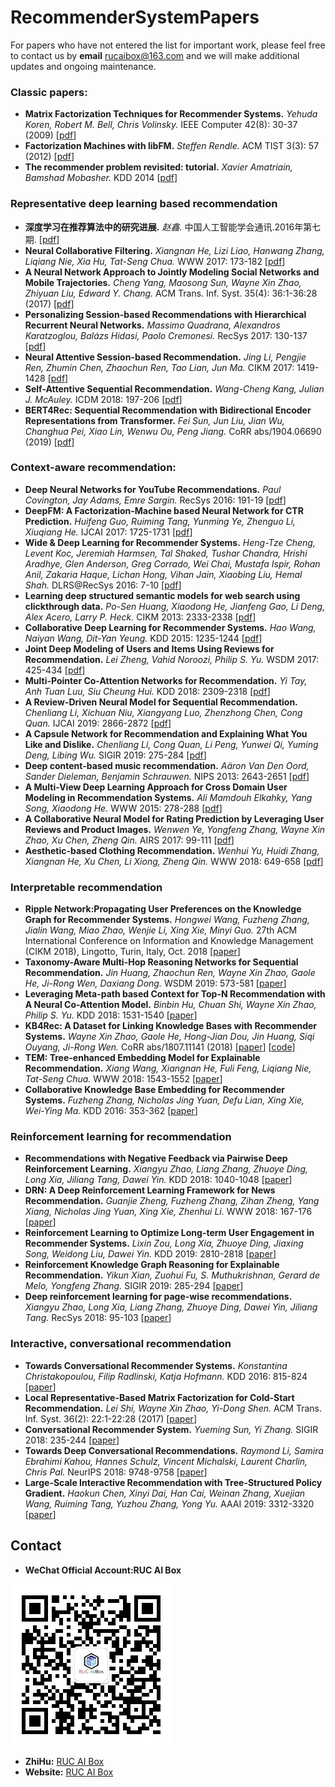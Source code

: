 # RecommenderSystemPapers
For papers who have not entered the list for important work, please feel free to contact us by **email** [rucaibox@163.com](mailto:shuqingbian@gmail.com) and we will make additional updates and ongoing maintenance.

### Classic papers:
-	**Matrix Factorization Techniques for Recommender Systems.** *Yehuda Koren, Robert M. Bell, Chris Volinsky.* IEEE Computer 42(8): 30-37 (2009) [[pdf](https://ieeexplore.ieee.org/stamp/stamp.jsp?tp=&arnumber=5197422)]
-	**Factorization Machines with libFM.** *Steffen Rendle.* ACM TIST 3(3): 57 (2012) [[pdf](https://www.csie.ntu.edu.tw/~b97053/paper/Factorization%20Machines%20with%20libFM.pdf)]
-	**The recommender problem revisited: tutorial.** *Xavier Amatriain, Bamshad Mobasher.* KDD 2014 [[pdf](https://www.kdd.org/kdd2014/tutorials/KDD%20-%20The%20Recommender%20Problem%20Revisited.pdf)]
### Representative deep learning based recommendation
-	**深度学习在推荐算法中的研究进展.** *赵鑫.* 中国人工智能学会通讯.2016年第七期. [[pdf](https://www.caai.cn/index.php?s=/home/file/download/id/108.html)]
-	**Neural Collaborative Filtering.** *Xiangnan He, Lizi Liao, Hanwang Zhang, Liqiang Nie, Xia Hu, Tat-Seng Chua.* WWW 2017: 173-182 [[pdf](https://arxiv.org/pdf/1708.05031.pdf)]
-	**A Neural Network Approach to Jointly Modeling Social Networks and Mobile Trajectories.** *Cheng Yang, Maosong Sun, Wayne Xin Zhao, Zhiyuan Liu, Edward Y. Chang.* ACM Trans. Inf. Syst. 35(4): 36:1-36:28 (2017) [[pdf](https://arxiv.org/pdf/1606.08154.pdf)]
-	**Personalizing Session-based Recommendations with Hierarchical Recurrent Neural Networks.** *Massimo Quadrana, Alexandros Karatzoglou, Balázs Hidasi, Paolo Cremonesi.* RecSys 2017: 130-137 [[pdf](https://arxiv.org/pdf/1706.04148.pdf)]
-	**Neural Attentive Session-based Recommendation.** *Jing Li, Pengjie Ren, Zhumin Chen, Zhaochun Ren, Tao Lian, Jun Ma.* CIKM 2017: 1419-1428 [[pdf](https://arxiv.org/pdf/1711.04725.pdf)]
-	**Self-Attentive Sequential Recommendation.** *Wang-Cheng Kang, Julian J. McAuley.* ICDM 2018: 197-206 [[pdf](https://arxiv.org/pdf/1808.09781.pdf)]
-	**BERT4Rec: Sequential Recommendation with Bidirectional Encoder Representations from Transformer.** *Fei Sun, Jun Liu, Jian Wu, Changhua Pei, Xiao Lin, Wenwu Ou, Peng Jiang.* CoRR abs/1904.06690 (2019) [[pdf](https://arxiv.org/pdf/1904.06690.pdf)]

### Context-aware recommendation:
-	**Deep Neural Networks for YouTube Recommendations.** *Paul Covington, Jay Adams, Emre Sargin.* RecSys 2016: 191-19 [[pdf](https://static.googleusercontent.com/media/research.google.com/zh-CN//pubs/archive/45530.pdf)]
-	**DeepFM: A Factorization-Machine based Neural Network for CTR Prediction.** *Huifeng Guo, Ruiming Tang, Yunming Ye, Zhenguo Li, Xiuqiang He.* IJCAI 2017: 1725-1731 [[pdf](https://www.ijcai.org/proceedings/2017/0239.pdf)]
-	**Wide & Deep Learning for Recommender Systems.** *Heng-Tze Cheng, Levent Koc, Jeremiah Harmsen, Tal Shaked, Tushar Chandra, Hrishi Aradhye, Glen Anderson, Greg Corrado, Wei Chai, Mustafa Ispir, Rohan Anil, Zakaria Haque, Lichan Hong, Vihan Jain, Xiaobing Liu, Hemal Shah.* DLRS@RecSys 2016: 7-10 [[pdf](https://arxiv.org/pdf/1606.07792.pdf)]
-	**Learning deep structured semantic models for web search using clickthrough data.** *Po-Sen Huang, Xiaodong He, Jianfeng Gao, Li Deng, Alex Acero, Larry P. Heck.* CIKM 2013: 2333-2338 [[pdf](https://www.microsoft.com/en-us/research/wp-content/uploads/2016/02/cikm2013_DSSM_fullversion.pdf)]
-	**Collaborative Deep Learning for Recommender Systems.** *Hao Wang, Naiyan Wang, Dit-Yan Yeung.* KDD 2015: 1235-1244 [[pdf](https://arxiv.org/pdf/1409.2944.pdf)]
-	**Joint Deep Modeling of Users and Items Using Reviews for Recommendation.** *Lei Zheng, Vahid Noroozi, Philip S. Yu.* WSDM 2017: 425-434 [[pdf](https://arxiv.org/pdf/1701.04783.pdf)]
-	**Multi-Pointer Co-Attention Networks for Recommendation.** *Yi Tay, Anh Tuan Luu, Siu Cheung Hui.* KDD 2018: 2309-2318 [[pdf](https://arxiv.org/pdf/1801.09251.pdf)]
-	**A Review-Driven Neural Model for Sequential Recommendation.** *Chenliang Li, Xichuan Niu, Xiangyang Luo, Zhenzhong Chen, Cong Quan.* IJCAI 2019: 2866-2872 [[pdf](https://www.ijcai.org/proceedings/2019/0397.pdf)]
-	**A Capsule Network for Recommendation and Explaining What You Like and Dislike.** *Chenliang Li, Cong Quan, Li Peng, Yunwei Qi, Yuming Deng, Libing Wu.* SIGIR 2019: 275-284 [[pdf](https://arxiv.org/pdf/1907.00687.pdf)]
-	**Deep content-based music recommendation.** *Aäron Van Den Oord, Sander Dieleman, Benjamin Schrauwen.* NIPS 2013: 2643-2651 [[pdf](https://papers.nips.cc/paper/5004-deep-content-based-music-recommendation)]
-	**A Multi-View Deep Learning Approach for Cross Domain User Modeling in Recommendation Systems.** *Ali Mamdouh Elkahky, Yang Song, Xiaodong He.* WWW 2015: 278-288 [[pdf](https://www.microsoft.com/en-us/research/wp-content/uploads/2016/02/frp1159-songA.pdf)]
-	**A Collaborative Neural Model for Rating Prediction by Leveraging User Reviews and Product Images.** *Wenwen Ye, Yongfeng Zhang, Wayne Xin Zhao, Xu Chen, Zheng Qin.* AIRS 2017: 99-111 [[pdf](https://link.springer.com/chapter/10.1007/978-3-319-70145-5_8)]
-	**Aesthetic-based Clothing Recommendation.** *Wenhui Yu, Huidi Zhang, Xiangnan He, Xu Chen, Li Xiong, Zheng Qin.* WWW 2018: 649-658 [[pdf](https://arxiv.org/pdf/1809.05822.pdf)]

### Interpretable recommendation

- **Ripple Network:Propagating User Preferences on the Knowledge Graph for Recommender Systems.** *Hongwei Wang, Fuzheng Zhang, Jialin Wang, Miao Zhao, Wenjie Li, Xing Xie, Minyi Guo.* 27th ACM International Conference on Information and Knowledge Management (CIKM 2018), Lingotto, Turin, Italy, Oct. 2018 [[paper](https://dl.acm.org/citation.cfm?id=3271739)]
- **Taxonomy-Aware Multi-Hop Reasoning Networks for Sequential Recommendation.** *Jin Huang, Zhaochun Ren, Wayne Xin Zhao, Gaole He, Ji-Rong Wen, Daxiang Dong.* WSDM 2019: 573-581 [[paper](https://dl.acm.org/citation.cfm?id=3290972)]
- **Leveraging Meta-path based Context for Top-N Recommendation with A Neural Co-Attention Model.** *Binbin Hu, Chuan Shi, Wayne Xin Zhao, Philip S. Yu.* KDD 2018: 1531-1540 [[paper](https://dl.acm.org/citation.cfm?id=3219965)]
- **KB4Rec: A Dataset for Linking Knowledge Bases with Recommender Systems.** *Wayne Xin Zhao, Gaole He, Hong-Jian Dou, Jin Huang, Siqi Ouyang, Ji-Rong Wen.* CoRR abs/1807.11141 (2018) [[paper](https://www.mitpressjournals.org/doi/abs/10.1162/dint_a_00008)] [[code](https://github.com/RUCDM/KB4Rec)]
- **TEM: Tree-enhanced Embedding Model for Explainable Recommendation.** *Xiang Wang, Xiangnan He, Fuli Feng, Liqiang Nie, Tat-Seng Chua.* WWW 2018: 1543-1552 [[paper](https://dl.acm.org/citation.cfm?id=3178876.3186066)]
- **Collaborative Knowledge Base Embedding for Recommender Systems.** *Fuzheng Zhang, Nicholas Jing Yuan, Defu Lian, Xing Xie, Wei-Ying Ma.* KDD 2016: 353-362 [[paper](https://dl.acm.org/citation.cfm?id=2939673)]

### Reinforcement learning for recommendation

- **Recommendations with Negative Feedback via Pairwise Deep Reinforcement Learning.** *Xiangyu Zhao, Liang Zhang, Zhuoye Ding, Long Xia, Jiliang Tang, Dawei Yin.* KDD 2018: 1040-1048 [[paper](https://dl.acm.org/citation.cfm?doid=3219819.3219886)]
- **DRN: A Deep Reinforcement Learning Framework for News Recommendation.** *Guanjie Zheng, Fuzheng Zhang, Zihan Zheng, Yang Xiang, Nicholas Jing Yuan, Xing Xie, Zhenhui Li.* WWW 2018: 167-176 [[paper](https://dl.acm.org/citation.cfm?id=3185994)]
- **Reinforcement Learning to Optimize Long-term User Engagement in Recommender Systems.** *Lixin Zou, Long Xia, Zhuoye Ding, Jiaxing Song, Weidong Liu, Dawei Yin.* KDD 2019: 2810-2818 [[paper](https://dl.acm.org/citation.cfm?doid=3292500.3330668)]
- **Reinforcement Knowledge Graph Reasoning for Explainable Recommendation.** *Yikun Xian, Zuohui Fu, S. Muthukrishnan, Gerard de Melo, Yongfeng Zhang.* SIGIR 2019: 285-294 [[paper](https://dl.acm.org/citation.cfm?id=3331203)]
- **Deep reinforcement learning for page-wise recommendations.** *Xiangyu Zhao, Long Xia, Liang Zhang, Zhuoye Ding, Dawei Yin, Jiliang Tang.* RecSys 2018: 95-103 [[paper](https://dl.acm.org/citation.cfm?id=3240374)]

### Interactive, conversational recommendation

- **Towards Conversational Recommender Systems.** *Konstantina Christakopoulou, Filip Radlinski, Katja Hofmann.* KDD 2016: 815-824 [[paper](https://dl.acm.org/citation.cfm?id=2939746)]
- **Local Representative-Based Matrix Factorization for Cold-Start Recommendation.** *Lei Shi, Wayne Xin Zhao, Yi-Dong Shen.* ACM Trans. Inf. Syst. 36(2): 22:1-22:28 (2017) [[paper](https://dl.acm.org/citation.cfm?id=3108148)]
- **Conversational Recommender System.** *Yueming Sun, Yi Zhang.* SIGIR 2018: 235-244 [[paper](https://dl.acm.org/citation.cfm?id=3210002)]
- **Towards Deep Conversational Recommendations.** *Raymond Li, Samira Ebrahimi Kahou, Hannes Schulz, Vincent Michalski, Laurent Charlin, Chris Pal.* NeurIPS 2018: 9748-9758 [[paper](https://papers.nips.cc/paper/8180-towards-deep-conversational-recommendations)]
- **Large-Scale Interactive Recommendation with Tree-Structured Policy Gradient.** *Haokun Chen, Xinyi Dai, Han Cai, Weinan Zhang, Xuejian Wang, Ruiming Tang, Yuzhou Zhang, Yong Yu.* AAAI 2019: 3312-3320 [[paper](https://arxiv.org/pdf/1811.05869.pdf)]

## Contact

+ **WeChat Official Account:RUC AI Box** 

[![detail statistics](https://github.com/RUCAIBox/RSPapers/blob/master/wechat_code.jpg)](https://github.com/RUCAIBox/RSPapers/blob/master/wechat_code.jpg)

+ **ZhiHu:** [RUC AI Box](https://zhuanlan.zhihu.com/RucAIBox)
+ **Website:** [RUC AI Box](http://aibox.ruc.edu.cn/)
